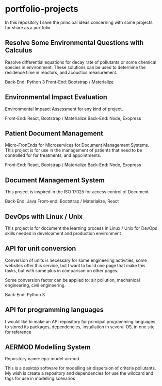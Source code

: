 # portfolio-projects

In this repository I save the principal ideas concerning with some 
projects for share as a portfolio

## Resolve Some Environmental Questions with Calculus

Resolve differential equations for decay rate of pollutants or some 
chemical species in environment. These solutions can be used to determine
the residence time in reactors, and acoustics measurement.

Back-End: Python 3
Front-End: Bootstrap / Materialize


## Environmental Impact Evaluation

Environmental Impasct Assessment for any kind of project.

Front-End: React, Bootstrap / Materialize
Back-End: Node, Exopress

## Patient Document Management

Micro-FronEnds for Microservices for Document Management Systems. 
This project is for use in the management of patients that need to be 
controlled for for treatments, and appointments.

Front-End: React, Bootstrap / Materialize
Back-End: Node, Exopress

## Document Management System

This project is inspired in the ISO 17025 for access control of 
Document

Back-End: Java
Front-end: Bootstrap / Materialize, React

## DevOps with Linux / Unix

This project is for document the learning process in Linux / Unix for 
DevOps skills needed in development and production environment

## API for unit conversion

Conversion of units is necessary for some engineering activities, some 
websites offer this service, but I want to build one page that make this 
tasks, but with some plus in comparison on other pages.

Some conversion factor can be applied to: air pollution, mechanical 
engineering, civil engineering.

Back-End: Python 3

## API for programming languages

I would like to make an API repository for principal programming 
languages, to stored its packages, dependencies, installation in 
several OS, in one site for reference

## AERMOD Modelling System

Repository name: epa-model-airmod

This is a desktop software for modelling air dispersion of criteria 
pollutants. My wish is create a repository and dependencies for use 
the wildcard and tags for use in modelling scenarios


<!--
This is my signal for end of line

=====================================================================
Nothing must appear below this line

Micro Frontends 
https://www.freecodecamp.org/news/learn-all-about-micro-frontends/



Creating APIs for python
https://www.freecodecamp.org/news/creating-apis-with-python-free-19-hour-course/


-->
